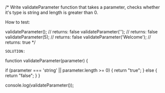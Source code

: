 
/* Write validateParameter function that takes a parameter, checks whether it's type is string and length is greater than 0.

How to test:

validateParameter(); // returns: false
validateParameter(''); // returns: false
validateParameter(5); // returns: false
validateParameter('Welcome'); // returns: true */


	SOLUTION: 


function validateParameter(parameter) {
  
  if (parameter === 'string' || parameter.length >= 0) {
    return "true";
  } else {
      return "false";
    }
}

console.log(validateParameter());